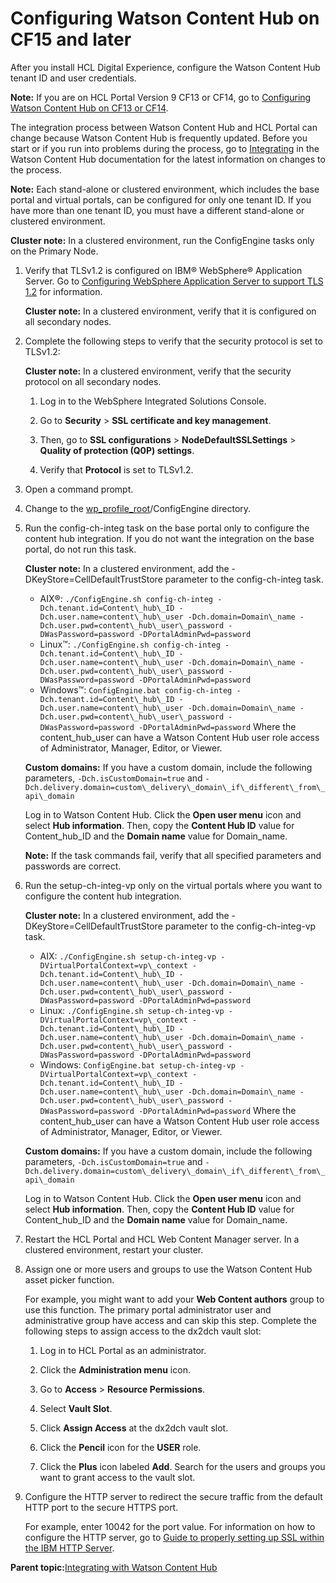 # Configuring Watson Content Hub on CF15 and later

After you install HCL Digital Experience, configure the Watson Content Hub tenant ID and user credentials.

**Note:** If you are on HCL Portal Version 9 CF13 or CF14, go to [Configuring Watson Content Hub on CF13 or CF14](cfg_dch_14cf.md#).

The integration process between Watson Content Hub and HCL Portal can change because Watson Content Hub is frequently updated. Before you start or if you run into problems during the process, go to [Integrating](../integrate/int_dch.html) in the Watson Content Hub documentation for the latest information on changes to the process.

**Note:** Each stand-alone or clustered environment, which includes the base portal and virtual portals, can be configured for only one tenant ID. If you have more than one tenant ID, you must have a different stand-alone or clustered environment.

**Cluster note:** In a clustered environment, run the ConfigEngine tasks only on the Primary Node.

1.  Verify that TLSv1.2 is configured on IBM® WebSphere® Application Server. Go to [Configuring WebSphere Application Server to support TLS 1.2](https://www.ibm.com/support/knowledgecenter/SSYMRC_6.0.6/com.ibm.jazz.install.doc/topics/t_enable_tls1.2_was.html) for information.

    **Cluster note:** In a clustered environment, verify that it is configured on all secondary nodes.

2.  Complete the following steps to verify that the security protocol is set to TLSv1.2:

    **Cluster note:** In a clustered environment, verify that the security protocol on all secondary nodes.

    1.  Log in to the WebSphere Integrated Solutions Console.

    2.  Go to **Security** \> **SSL certificate and key management**.

    3.  Then, go to **SSL configurations** \> **NodeDefaultSSLSettings** \> **Quality of protection \(Q0P\) settings**.

    4.  Verify that **Protocol** is set to TLSv1.2.

3.  Open a command prompt.

4.  Change to the [wp\_profile\_root](../reference/wpsdirstr.md#wp_profile_root)/ConfigEngine directory.

5.  Run the config-ch-integ task on the base portal only to configure the content hub integration. If you do not want the integration on the base portal, do not run this task.

    **Cluster note:** In a clustered environment, add the -DKeyStore=CellDefaultTrustStore parameter to the config-ch-integ task.

    -   AIX®: `./ConfigEngine.sh config-ch-integ -Dch.tenant.id=Content\_hub\_ID -Dch.user.name=content\_hub\_user -Dch.domain=Domain\_name -Dch.user.pwd=content\_hub\_user\_password -DWasPassword=password -DPortalAdminPwd=password`
    -   Linux™: `./ConfigEngine.sh config-ch-integ -Dch.tenant.id=Content\_hub\_ID -Dch.user.name=content\_hub\_user -Dch.domain=Domain\_name -Dch.user.pwd=content\_hub\_user\_password -DWasPassword=password -DPortalAdminPwd=password`
    -   Windows™: `ConfigEngine.bat config-ch-integ -Dch.tenant.id=Content\_hub\_ID -Dch.user.name=content\_hub\_user -Dch.domain=Domain\_name -Dch.user.pwd=content\_hub\_user\_password -DWasPassword=password -DPortalAdminPwd=password`
    Where the content\_hub\_user can have a Watson Content Hub user role access of Administrator, Manager, Editor, or Viewer.

    **Custom domains:** If you have a custom domain, include the following parameters, `-Dch.isCustomDomain=true` and `-Dch.delivery.domain=custom\_delivery\_domain\_if\_different\_from\_api\_domain`

    Log in to Watson Content Hub. Click the **Open user menu** icon and select **Hub information**. Then, copy the **Content Hub ID** value for Content\_hub\_ID and the **Domain name** value for Domain\_name.

    **Note:** If the task commands fail, verify that all specified parameters and passwords are correct.

6.  Run the setup-ch-integ-vp only on the virtual portals where you want to configure the content hub integration.

    **Cluster note:** In a clustered environment, add the -DKeyStore=CellDefaultTrustStore parameter to the config-ch-integ-vp task.

    -   AIX: `./ConfigEngine.sh setup-ch-integ-vp -DVirtualPortalContext=vp\_context -Dch.tenant.id=Content\_hub\_ID -Dch.user.name=content\_hub\_user -Dch.domain=Domain\_name -Dch.user.pwd=content\_hub\_user\_password -DWasPassword=password -DPortalAdminPwd=password`
    -   Linux: `./ConfigEngine.sh setup-ch-integ-vp -DVirtualPortalContext=vp\_context -Dch.tenant.id=Content\_hub\_ID -Dch.user.name=content\_hub\_user -Dch.domain=Domain\_name -Dch.user.pwd=content\_hub\_user\_password -DWasPassword=password -DPortalAdminPwd=password`
    -   Windows: `ConfigEngine.bat setup-ch-integ-vp -DVirtualPortalContext=vp\_context -Dch.tenant.id=Content\_hub\_ID -Dch.user.name=content\_hub\_user -Dch.domain=Domain\_name -Dch.user.pwd=content\_hub\_user\_password -DWasPassword=password -DPortalAdminPwd=password`
    Where the content\_hub\_user can have a Watson Content Hub user role access of Administrator, Manager, Editor, or Viewer.

    **Custom domains:** If you have a custom domain, include the following parameters, `-Dch.isCustomDomain=true` and `-Dch.delivery.domain=custom\_delivery\_domain\_if\_different\_from\_api\_domain`

    Log in to Watson Content Hub. Click the **Open user menu** icon and select **Hub information**. Then, copy the **Content Hub ID** value for Content\_hub\_ID and the **Domain name** value for Domain\_name.

7.  Restart the HCL Portal and HCL Web Content Manager server. In a clustered environment, restart your cluster.

8.  Assign one or more users and groups to use the Watson Content Hub asset picker function.

    For example, you might want to add your **Web Content authors** group to use this function. The primary portal administrator user and administrative group have access and can skip this step. Complete the following steps to assign access to the dx2dch vault slot:

    1.  Log in to HCL Portal as an administrator.

    2.  Click the **Administration menu** icon.

    3.  Go to **Access** \> **Resource Permissions**.

    4.  Select **Vault Slot**.

    5.  Click **Assign Access** at the dx2dch vault slot.

    6.  Click the **Pencil** icon for the **USER** role.

    7.  Click the **Plus** icon labeled **Add**. Search for the users and groups you want to grant access to the vault slot.

9.  Configure the HTTP server to redirect the secure traffic from the default HTTP port to the secure HTTPS port.

    For example, enter 10042 for the port value. For information on how to configure the HTTP server, go to [Guide to properly setting up SSL within the IBM HTTP Server](https://www.ibm.com/support/pages/guide-properly-setting-ssl-within-ibm-http-server).


**Parent topic:**[Integrating with Watson Content Hub](../integrate/int_dch.md)

